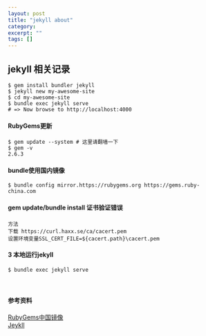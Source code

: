 ```yaml
---
layout: post
title: "jekyll about"
category: 
excerpt: ""
tags: []
---
```


## jekyll 相关记录

```shell
$ gem install bundler jekyll
$ jekyll new my-awesome-site
$ cd my-awesome-site
$ bundle exec jekyll serve
# => Now browse to http://localhost:4000
```


#### RubyGems更新

```shell
$ gem update --system # 这里请翻墙一下
$ gem -v
2.6.3
```


#### bundle使用国内镜像

```shell
$ bundle config mirror.https://rubygems.org https://gems.ruby-china.com
```


#### gem update/bundle install 证书验证错误  

```
方法  
下载 https://curl.haxx.se/ca/cacert.pem  
设置环境变量SSL_CERT_FILE=${cacert.path}\cacert.pem  
```



#### 3 本地运行jekyll

```shell
$ bundle exec jekyll serve
```

  　　


#### 参考资料
<a href="http://gems.ruby-china.org/" target="_blank">RubyGems中国镜像</a>  
<a href="https://jekyllrb.com/" target="_blank">Jeykll</a>  